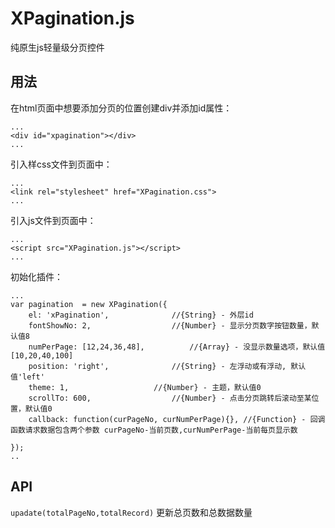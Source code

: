 XPagination.js
==========

纯原生js轻量级分页控件

## 用法

在html页面中想要添加分页的位置创建div并添加id属性：

```
...
<div id="xpagination"></div>
...
```

引入样css文件到页面中：
```
...
<link rel="stylesheet" href="XPagination.css">
...
```

引入js文件到页面中：
```
...
<script src="XPagination.js"></script>
...
```

初始化插件：
```
...
var pagination  = new XPagination({
	el: 'xPagination', 				//{String} - 外层id
	fontShowNo: 2,					//{Number} - 显示分页数字按钮数量，默认值8
	numPerPage: [12,24,36,48],			//{Array} - 没显示数量选项，默认值[10,20,40,100]
	position: 'right',				//{String} - 左浮动或有浮动, 默认值'left'
	theme: 1,					//{Number} - 主题，默认值0
	scrollTo: 600,					//{Number} - 点击分页跳转后滚动至某位置，默认值0
	callback: function(curPageNo, curNumPerPage){},	//{Function} - 回调函数请求数据包含两个参数 curPageNo-当前页数,curNumPerPage-当前每页显示数

});
..
```

## API

`upadate(totalPageNo,totalRecord)`     更新总页数和总数据数量

